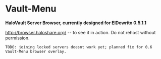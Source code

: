 # Vault-Menu

**HaloVault Server Browser, currently designed for ElDewrito 0.5.1.1**

http://browser.haloshare.org/ -- to see it in action. Do not rehost without permission.

`TODO: joining locked servers doesnt work yet; planned fix for 0.6 Vault-Menu browser overlay.`